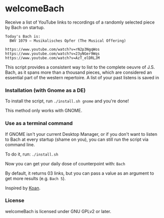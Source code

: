 # welcomeBach

Receive a list of YouTube links to recordings of a randomly selected piece by Bach on startup.

```
Today's Bach is: 
  BWV 1079 – Musikalisches Opfer (The Musical Offering)

https://www.youtube.com/watch?v=rN2p3NgqWos
https://www.youtube.com/watch?v=23yNGer9Wqs
https://www.youtube.com/watch?v=AzT_elDRLJM
```

This script provides a consistent way to list to the complete oeuvre of J.S. Bach, as it spans more than a thousand pieces, which are considered an essential part of the western repertoire.
A list of your past listens is saved in 

### Installation (with Gnome as a DE)

To install the script, run `./install.sh gnome` and you're done!

This method only works with GNOME.

### Use as a terminal command

If GNOME isn't your current Desktop Manager, or if you don't want to listen to Bach at every startup (shame on you), you can still run the script via command line.

To do it, run: `./install.sh`

Now you can get your daily dose of counterpoint with: `Bach`

By default, it returns 03 links, but you can pass a value as an argument to get more results (e.g. `Bach 5`).


Inspired by [Koan].

### License

welcomeBach is licensed under GNU GPLv2 or later.

[Koan]: https://github.com/a-moreira/Koan
